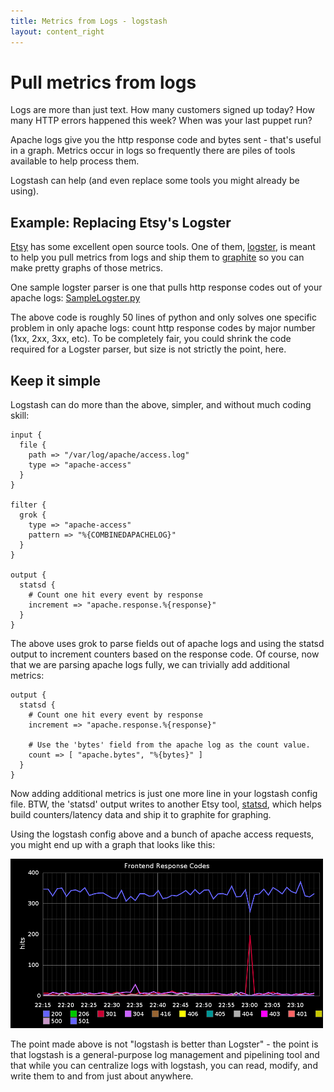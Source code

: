 ```yaml
---
title: Metrics from Logs - logstash
layout: content_right
---
```

# Pull metrics from logs

Logs are more than just text. How many customers signed up today? How many HTTP
errors happened this week? When was your last puppet run?

Apache logs give you the http response code and bytes sent - that's useful in a
graph. Metrics occur in logs so frequently there are piles of tools available to
help process them.

Logstash can help (and even replace some tools you might already be using).

## Example: Replacing Etsy's Logster

[Etsy](https://github.com/etsy) has some excellent open source tools. One of
them, [logster](https://github.com/etsy/logster), is meant to help you pull
metrics from logs and ship them to [graphite](http://graphite.wikidot.com/) so
you can make pretty graphs of those metrics.

One sample logster parser is one that pulls http response codes out of your
apache logs: [SampleLogster.py](https://github.com/etsy/logster/blob/master/logster/parsers/SampleLogster.py)

The above code is roughly 50 lines of python and only solves one specific
problem in only apache logs: count http response codes by major number (1xx,
2xx, 3xx, etc). To be completely fair, you could shrink the code required for
a Logster parser, but size is not strictly the point, here.

## Keep it simple

Logstash can do more than the above, simpler, and without much coding skill:

    input {
      file { 
        path => "/var/log/apache/access.log" 
        type => "apache-access"
      }
    }

    filter {
      grok { 
        type => "apache-access"
        pattern => "%{COMBINEDAPACHELOG}" 
      }
    }

    output {
      statsd { 
        # Count one hit every event by response
        increment => "apache.response.%{response}" 
      }
    }

The above uses grok to parse fields out of apache logs and using the statsd
output to increment counters based on the response code. Of course, now that we
are parsing apache logs fully, we can trivially add additional metrics:

    output {
      statsd {
        # Count one hit every event by response
        increment => "apache.response.%{response}"

        # Use the 'bytes' field from the apache log as the count value.
        count => [ "apache.bytes", "%{bytes}" ]
      }
    }

Now adding additional metrics is just one more line in your logstash config
file. BTW, the 'statsd' output writes to another Etsy tool,
[statsd](https://github.com/etsy/statsd), which helps build counters/latency
data and ship it to graphite for graphing.

Using the logstash config above and a bunch of apache access requests, you might end up
with a graph that looks like this:

![apache response codes graphed with graphite, fed data with logstash](media/frontend-response-codes.png)

The point made above is not "logstash is better than Logster" - the point is
that logstash is a general-purpose log management and pipelining tool and that
while you can centralize logs with logstash, you can read, modify, and write
them to and from just about anywhere.

